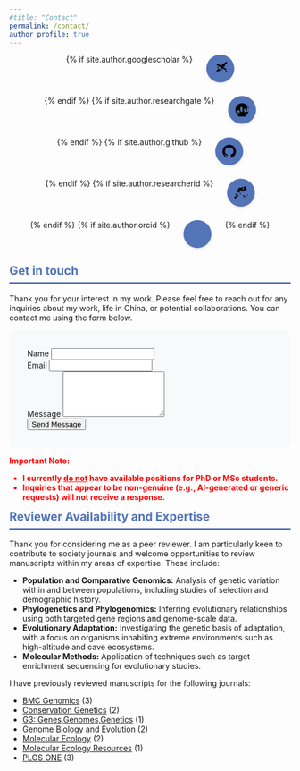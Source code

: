 ```yaml
---
#title: "Contact"
permalink: /contact/
author_profile: true
---
```


<style>
.social-icons {
    list-style: none;
    padding: 0;
    display: flex;
    gap: 1.5rem; /* Space between buttons */
    justify-content: center; /* Center horizontally */
    flex-wrap: wrap; /* Allow wrapping on smaller screens */
    margin-bottom: 2em; /* Space below the icons */
}

.social-button {
    display: inline-flex; /* Use inline-flex for centering content */
    align-items: center; /* Center vertically */
    justify-content: center; /* Center horizontally */
    width: 50px; /* Fixed width */
    height: 50px; /* Fixed height */
    border-radius: 50%; /* Circular shape */
    background-color: #5474B8; /* Your main color */
    text-decoration: none; /* Remove underline from links */
    transition: all 0.3s ease; /* Smooth transition for hover effects */
    box-shadow: 0 2px 5px rgba(0,0,0,0.1); /* Subtle shadow */
}

.social-button:hover {
    background-color: #405d9c; /* Darker color on hover */
    transform: translateY(-2px); /* Slight upward movement on hover */
}

.social-button svg {
    width: 24px; /* Icon size */
    height: 24px; /* Icon size */
}
/*ORCID icon*/
.social-button i{
     font-size: 1.7em;
     color: white;
}
</style>

<div class="social-icons-container">
    <ul class="social-icons">
        {% if site.author.googlescholar %}
        <li>
            <a href="{{ site.author.googlescholar }}" class="social-button" target="_blank" aria-label="Google Scholar">
                <!-- Google Scholar SVG -->
                <svg role="img" viewBox="0 0 512 512" xmlns="http://www.w3.org/2000/svg">
                    <path d="M488.727 276.602l-146.29-84.451c-14.62-8.445-25.613-23.39-28.886-40.272-.913-4.693-1.467-9.58-1.467-14.669 0-5.079.554-9.966 1.466-14.658 3.273-16.883 14.266-31.828 28.886-40.272l146.29-84.451c8.255-4.767 17.857-7.371 27.456-7.183 9.6.188 18.752 3.173 25.379 8.547 6.628 5.374 10.654 12.66 11.55 20.795.897 8.135-1.737 16.421-7.183 23.127l-98.649 56.959L416 187.467c-29.574 17.071-59.696 34.477-88.198 53.375 28.502 18.898 58.624 36.303 88.198 53.375l98.649 56.959c5.446 6.706 8.08 15.002 7.183 23.127-.897 8.135-4.922 15.421-11.55 20.795-6.627 5.374-15.779 8.359-25.379 8.547-9.599.188-19.201-2.416-27.456-7.183zM218.468 187.467l-98.649-56.959c-5.446-6.706-8.08-15.002-7.183-23.127.897-8.135 4.922-15.421 11.55-20.795 6.627-5.374 15.779-8.359 25.379-8.547 9.599-.188 19.201 2.416 27.456 7.183l146.29 84.451c14.62 8.445 25.613 23.39 28.886 40.272.913 4.693 1.467 9.58 1.467 14.669 0 5.079-.554 9.966-1.466 14.658-3.273 16.883-14.266 31.828-28.886 40.272l-146.29 84.451c-8.255 4.767-17.857 7.371-27.456 7.183-9.6-.188-18.752-3.173-25.379-8.547-6.628-5.374-10.654-12.66-11.55-20.795-.896-8.135 1.737-16.421 7.183-23.127l98.649-56.959-98.649-56.959L218.468 187.467zm94.266 53.035c-48.884 28.228-97.102 58.622-142.668 89.544-5.665-13.379-8.617-27.853-8.617-42.91 0-15.067 2.952-29.541 8.617-42.92 45.566 30.922 93.784 61.316 142.668 89.545zm-23.006-13.447c-1.841-1.063-3.683-2.126-5.502-3.214-25.86-15.459-50.791-33.329-74.455-52.956-15.459 25.86-33.329 50.791-52.956 74.455 19.627 23.664 44.558 41.534 74.455 52.956 1.819-1.088 3.661-2.15 5.502-3.214 28.432-16.418 57.378-32.476 85.969-50.778-28.591-18.302-57.537-34.36-85.969-50.778h.001z"/>
                </svg>
            </a>
        </li>
        {% endif %}
        {% if site.author.researchgate %}
        <li>
            <a href="{{ site.author.researchgate }}" class="social-button" target="_blank" aria-label="ResearchGate">
                <!-- ResearchGate SVG -->
                <svg role="img" viewBox="0 0 24 24" xmlns="http://www.w3.org/2000/svg"><path d="M5.223 17.905h-.047c-1.079 0-2.021-.666-2.403-1.646-.477-1.215.115-2.626 1.319-3.154 1.222-.535 2.682-.169 3.496.82.385.369.57.896.488 1.45-.083.552-.476 1.022-1.02 1.23-.92.29-1.915.346-2.843.167v.133c0 1.215 2.021 1.21 2.664.598.224-.215.358-.517.358-.843h.598c0 .597-.261 1.167-.719 1.56-.666.598-1.689.777-2.603.598-.907-.18-1.6-.821-1.785-1.73h3.363v-.598H4.418c0 .993.812 1.794 1.805 1.794zM18.708 21.715H5.292V24h13.416v-2.285zM12 0C5.383 0 0 5.383 0 12s5.383 12 12 12 12-5.383 12-12S18.617 0 12 0zm6.14 15.523c-.166.385-.516.643-.912.643h-.059c-.385 0-.731-.258-.893-.627l-2.155-5.271-2.155 5.271c-.161.369-.508.627-.893.627h-.059c-.396 0-.746-.258-.912-.643l-1.215-3.007c-.08-.202-.125-.418-.125-.635v-3.795c0-.597.485-1.082 1.082-1.082h1.649c.597 0 1.082.485 1.082 1.082v3.795c0 .217-.045.433-.125.635l1.215 3.007 2.155-5.271c.161-.369.508-.627.893-.627h.059c.396 0 .746.258.912.643l2.155 5.271 1.215-3.007c.08-.202.125-.418.125-.635v-3.795c0-.597.485-1.082 1.082-1.082h1.649c.597 0 1.082.485 1.082 1.082v3.795c0 .217-.045.433-.125.635l-1.215 3.007z"/></svg>
            </a>
        </li>
        {% endif %}
        {% if site.author.github %}
        <li>
            <a href="https://github.com/{{ site.author.github }}" class="social-button" target="_blank" aria-label="GitHub">
                <!-- GitHub SVG -->
                <svg role="img" viewBox="0 0 24 24" xmlns="http://www.w3.org/2000/svg"><path d="M12 .297c-6.63 0-12 5.373-12 12 0 5.303 3.438 9.8 8.205 11.385.6.113.793-.258.793-.577 0-.285-.01-1.04-.015-2.04-3.338.724-4.042-1.61-4.042-1.61C4.422 18.07 3.633 17.7 3.633 17.7c-1.087-.744.084-.729.084-.729 1.205.084 1.838 1.236 1.838 1.236 1.07 1.835 2.809 1.305 3.495.998.108-.776.417-1.305.76-1.605-2.665-.3-5.466-1.332-5.466-5.93 0-1.31.465-2.38 1.235-3.22-.135-.303-.54-1.523.105-3.176 0 0 1.005-.322 3.3 1.23.96-.267 1.98-.399 3-.405 1.02.006 2.04.138 3 .405 2.28-1.552 3.285-1.23 3.285-1.23.645 1.653.24 2.873.12 3.176.765.84 1.23 1.91 1.23 3.22 0 4.61-2.805 5.625-5.475 5.92.42.36.81 1.096.81 2.22 0 1.606-.015 2.896-.015 3.286 0 .315.19.694.801.576C20.565 22.092 24 17.592 24 12.297c0-6.627-5.373-12-12-12"/></svg>
            </a>
        </li>
        {% endif %}
        {% if site.author.researcherid %}
        <li>
          <a href="https://www.webofscience.com/wos/author/record/{{ site.author.researcherid }}" class="social-button" target="_blank" aria-label="ResearcherID">
                <!-- Web of Science SVG -->
               <svg role="img" viewBox="0 0 24 24" xmlns="http://www.w3.org/2000/svg"><path d="M1.148 23.433L.026 19.717l5.518-3.199c.102.063.198.141.285.234l-4.68 7.681zm.594-8.257l4.969 3.413c.455-.437.875-.944 1.26-1.511L2.355 13.66l-.613 1.516zm3.539-5.869c.716 1.228 1.663 2.279 2.796 3.122l5.486-7.992c-1.455-.85-3.11-1.397-4.859-1.59l-3.423 6.46zm4.27-6.261l5.132 7.458c2.094-1.638 4.52-2.987 7.243-4.016V0l-12.375 4.016zm10.604 20.842l-4.818-7.738c.08-.088.17-.163.264-.226l5.642 3.255 4.161-7.284-.011 3.983c-2.735.888-5.249 2.167-7.48 3.777l1.99 7.969c.145.031.318.061.487.061.13 0 .252-.014.363-.041h.002zM12.314 14.78l-4.927-7.156c1.454.85 3.11 1.397 4.858 1.59l4.98-7.474v3.799c-2.585.983-4.903 2.297-6.911 4.031l-.001 5.21z"/></svg>
            </a>
        </li>
        {% endif %}
        {% if site.author.orcid %}
        <li>
            <a href="{{ site.author.orcid }}" class="social-button" target="_blank" aria-label="ORCID">
                <!--  ORCID icon-->
                <i class="fab fa-fw fa-orcid" aria-hidden="true"></i>
            </a>
       </li>
        {% endif %}
    </ul>
</div>

<div class="section-card">
  <h2 style="color: #5474B8; border-bottom: 3px solid #5474B8; padding-bottom: 0.5rem; margin-top: 0.5rem;">Get in touch</h2>
  <p>Thank you for your interest in my work. Please feel free to reach out for any inquiries about my work, life in China, or potential collaborations. You can contact me using the form below.</p>

  <form id="contact-form" method="post" action="https://formspree.io/f/mrgwblad" style="background: #f8f9fa; padding: 2rem; border-radius: 10px;">
    <div class="form-group">
      <label for="name">Name</label>
      <input type="text" name="name" id="name">
    </div>
    <div class="form-group">
      <label for="email">Email</label>
      <input type="email" name="email" id="email">
    </div>
    <div class="form-group">
      <label for="message">Message</label>
      <textarea name="message" id="message" rows="5"></textarea>
    </div>
    <button type="submit" class="button">Send Message</button>
  </form>

  <p style="color: red; font-weight: bold;">Important Note:</p>
    <ul style="color: red; font-weight: bold;">
      <li>I currently <span style="text-decoration: underline;">do not</span> have available positions for PhD or MSc students.</li>
      <li>Inquiries that appear to be non-genuine (e.g., AI-generated or generic requests) will not receive a response.</li>
  </ul>
</div>

<div class="section-card">
  <h2 style="color: #5474B8; border-bottom: 3px solid #5474B8; padding-bottom: 0.5rem; margin-top: 0.5rem;">Reviewer Availability and Expertise</h2>
    <p>Thank you for considering me as a peer reviewer.  I am particularly keen to contribute to society journals and welcome opportunities to review manuscripts within my areas of expertise.  These include:</p>
    <ul>
        <li><strong>Population and Comparative Genomics:</strong>  Analysis of genetic variation within and between populations, including studies of selection and demographic history.</li>
        <li><strong>Phylogenetics and Phylogenomics:</strong>  Inferring evolutionary relationships using both targeted gene regions and genome-scale data.</li>
        <li><strong>Evolutionary Adaptation:</strong> Investigating the genetic basis of adaptation, with a focus on organisms inhabiting extreme environments such as high-altitude and cave ecosystems.</li>
         <li><strong>Molecular Methods:</strong> Application of techniques such as target enrichment sequencing for evolutionary studies.</li>
    </ul>
    <p style = "margin-top: 0.5rem">I have previously reviewed manuscripts for the following journals:</p>
    <ul>
        <li><a href="https://bmcgenomics.biomedcentral.com" target="_blank">BMC Genomics</a> (3)</li>
        <li><a href="https://www.springer.com/journal/10592" target="_blank">Conservation Genetics</a> (2)</li>
        <li><a href="https://academic.oup.com/g3journal" target="_blank">G3: Genes,Genomes,Genetics</a> (1)</li>
        <li><a href="https://academic.oup.com/gbe" target="_blank">Genome Biology and Evolution</a> (2)</li>
        <li><a href="https://onlinelibrary.wiley.com/journal/1365294x" target="_blank">Molecular Ecology</a> (2)</li>
        <li><a href="https://onlinelibrary.wiley.com/journal/17550998" target="_blank">Molecular Ecology Resources</a> (1)</li>
        <li><a href="https://journals.plos.org/plosone/" target="_blank">PLOS ONE</a> (3)</li>
    </ul>
</div>
